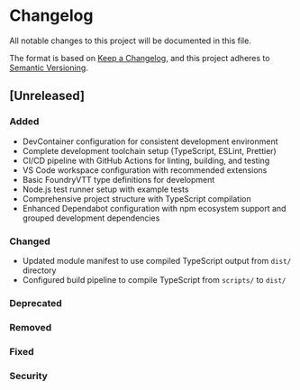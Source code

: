 # Changelog

All notable changes to this project will be documented in this file.

The format is based on [Keep a Changelog](https://keepachangelog.com/en/1.0.0/),
and this project adheres to
[Semantic Versioning](https://semver.org/spec/v2.0.0.html).

## [Unreleased]

### Added

- DevContainer configuration for consistent development environment
- Complete development toolchain setup (TypeScript, ESLint, Prettier)
- CI/CD pipeline with GitHub Actions for linting, building, and testing
- VS Code workspace configuration with recommended extensions
- Basic FoundryVTT type definitions for development
- Node.js test runner setup with example tests
- Comprehensive project structure with TypeScript compilation
- Enhanced Dependabot configuration with npm ecosystem support and grouped
  development dependencies

### Changed

- Updated module manifest to use compiled TypeScript output from `dist/`
  directory
- Configured build pipeline to compile TypeScript from `scripts/` to `dist/`

### Deprecated

### Removed

### Fixed

### Security
